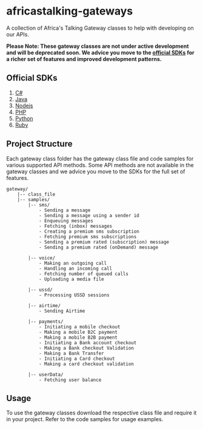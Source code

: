 # africastalking-gateways

A collection of Africa's Talking Gateway classes to help with developing on our APIs.

**Please Note: These gateway classes are not under active development and will be deprecated soon. We advice you move to the [official SDKs](#official-sdks) for a richer set of features and improved development patterns.**

## Official SDKs
1. [C#](https://github.com/AfricasTalkingLtd/africastalking.Net)
2. [Java](https://github.com/AfricasTalkingLtd/africastalking-java)
3. [Nodejs](https://github.com/AfricasTalkingLtd/africastalking-node.js)
4. [PHP](https://github.com/AfricasTalkingLtd/africastalking-php)
5. [Python](https://github.com/AfricasTalkingLtd/africastalking-python)
6. [Ruby](https://github.com/AfricasTalkingLtd/africastalking-ruby)

## Project Structure

Each gateway class folder has the gateway class file and code samples for various supported API methods. Some API methods are not available in the gateway classes and we advice you move to the SDKs for the full set of features.

```
gateway/
    |-- class_file
    |-- samples/
        |-- sms/
            - Sending a message
            - Sending a message using a sender id
            - Enqueuing messages
            - Fetching (inbox) messages
            - Creating a premium sms subscription
            - Fetching premium sms subscriptions
            - Sending a premium rated (subscription) message
            - Sending a premium rated (onDemand) message

        |-- voice/
            - Making an outgoing call
            - Handling an incoming call
            - Fetching number of queued calls
            - Uploading a media file

        |-- ussd/
            - Processing USSD sessions

        |-- airtime/
            - Sending Airtime

        |-- payments/
            - Initiating a mobile checkout
            - Making a mobile B2C payment
            - Making a mobile B2B payment
            - Initiating a Bank account checkout
            - Making a Bank checkout Validation
            - Making a Bank Transfer
            - Initiating a Card checkout
            - Making a card checkout validation

        |-- userData/
            - Fetching user balance
```

## Usage

To use the gateway classes download the respective class file and require it in your project. Refer to the code samples for usage examples.

